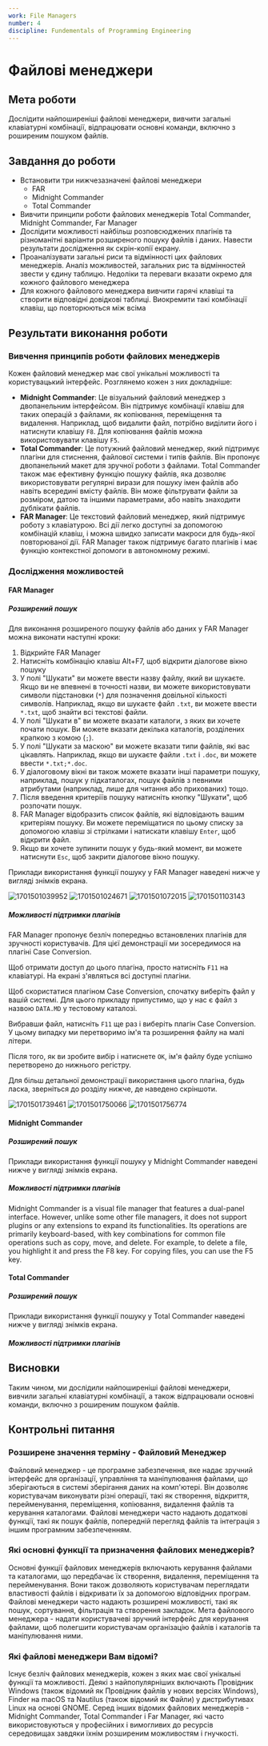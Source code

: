 ```yaml
---
work: File Managers
number: 4
discipline: Fundementals of Programming Engineering
---
```


# Файлові менеджери

## Мета роботи

Дослідити найпоширеніші файлові менеджери, вивчити загальні клавіатурні комбінації, відпрацювати основні команди, включно з роширеним пошуком файлів.

## Завдання до роботи

- Встановити три нижчезазначені файлові менеджери
  - FAR
  - Midnight Commander
  - Total Commander
- Вивчити принципи роботи файлових менеджерів Total Commander, Midnight Commander, Far Manager
- Дослідити можливості найбільш розповсюджених плагінів та різноманітні варіанти розширеного пошуку файлів і даних. Навести результати дослідження як скрін-копії екрану.
- Проаналізувати загальні риси та відмінності цих файлових менеджерів. Аналіз можливостей, загальних рис та відмінностей звести у єдину таблицю. Недоліки та переваги вказати окремо для кожного файлового менеджера
- Для кожного файлового менеджера вивчити гарячі клавіші та створити відповідні довідкові таблиці. Виокремити такі комбінації клавіш, що повторюються між всіма

## Результати виконання роботи

### Вивчення принципів роботи файлових менеджерів

Кожен файловий менеджер має свої унікальні можливості та користувацький інтерфейс. Розглянемо кожен з них докладніше:

- **Midnight Commander**: Це візуальний файловий менеджер з двопанельним інтерфейсом. Він підтримує комбінації клавіш для таких операцій з файлами, як копіювання, переміщення та видалення. Наприклад, щоб видалити файл, потрібно виділити його і натиснути клавішу `F8`. Для копіювання файлів можна використовувати клавішу `F5`.
- **Total Commander**: Це потужний файловий менеджер, який підтримує плагіни для стиснення, файлової системи і типів файлів. Він пропонує двопанельний макет для зручної роботи з файлами. Total Commander також має ефективну функцію пошуку файлів, яка дозволяє використовувати регулярні вирази для пошуку імен файлів або навіть всередині вмісту файлів. Він може фільтрувати файли за розміром, датою та іншими параметрами, або навіть знаходити дублікати файлів.
- **FAR Manager**: Це текстовий файловий менеджер, який підтримує роботу з клавіатурою. Всі дії легко доступні за допомогою комбінацій клавіш, і можна швидко записати макроси для будь-якої повторюваної дії. FAR Manager також підтримує багато плагінів і має функцію контекстної допомоги в автономному режимі.

### Дослідження можливостей

#### FAR Manager

##### Розширений пошук

Для виконання розширеного пошуку файлів або даних у FAR Manager можна виконати наступні кроки:

1. Відкрийте FAR Manager
2. Натисніть комбінацію клавіш Alt+F7, щоб відкрити діалогове вікно пошуку
3. У полі "Шукати" ви можете ввести назву файлу, який ви шукаєте. Якщо ви не впевнені в точності назви, ви можете використовувати символи підстановки (`*`) для позначення довільної кількості символів. Наприклад, якщо ви шукаєте файл `.txt`, ви можете ввести `*.txt`, щоб знайти всі текстові файли.
4. У полі "Шукати в" ви можете вказати каталоги, з яких ви хочете почати пошук. Ви можете вказати декілька каталогів, розділених крапкою з комою (`;`).
5. У полі "Шукати за маскою" ви можете вказати типи файлів, які вас цікавлять. Наприклад, якщо ви шукаєте файли `.txt` і `.doc`, ви можете ввести `*.txt;*.doc`.
6. У діалоговому вікні ви також можете вказати інші параметри пошуку, наприклад, пошук у підкаталогах, пошук файлів з певними атрибутами (наприклад, лише для читання або прихованих) тощо.
7. Після введення критеріїв пошуку натисніть кнопку "Шукати", щоб розпочати пошук.
8. FAR Manager відобразить список файлів, які відповідають вашим критеріям пошуку. Ви можете переміщатися по цьому списку за допомогою клавіш зі стрілками і натискати клавішу `Enter`, щоб відкрити файл.
9. Якщо ви хочете зупинити пошук у будь-який момент, ви можете натиснути `Esc`, щоб закрити діалогове вікно пошуку.

Приклади використання функції пошуку у FAR Manager наведені нижче у вигляді знімків екрана.

![1701501039952](image/main/1701501039952.png)
![1701501024671](image/main/1701501024671.png)
![1701501072015](image/main/1701501072015.png)
![1701501103143](image/main/1701501103143.png)

##### Можливості підтримки плагінів

FAR Manager пропонує безліч попередньо встановлених плагінів для зручності користувачів. Для цієї демонстрації ми зосередимося на плагіні Case Conversion.

Щоб отримати доступ до цього плагіна, просто натисніть `F11` на клавіатурі. На екрані з'являться всі доступні плагіни.

Щоб скористатися плагіном Case Conversion, спочатку виберіть файл у вашій системі. Для цього прикладу припустимо, що у нас є файл з назвою `DATA.MD` у тестовому каталозі.

Вибравши файл, натисніть `F11` ще раз і виберіть плагін Case Conversion. У цьому випадку ми перетворимо ім'я та розширення файлу на малі літери.

Після того, як ви зробите вибір і натиснете `OK`, ім'я файлу буде успішно перетворено до нижнього регістру.

Для більш детальної демонстрації використання цього плагіна, будь ласка, зверніться до розділу нижче, де наведено скріншоти.

![1701501739461](image/main/1701501739461.png)
![1701501750066](image/main/1701501750066.png)
![1701501756774](image/main/1701501756774.png)

#### Midnight Commander

##### Розширений пошук

Приклади використання функції пошуку у Midnight Commander наведені нижче у вигляді знімків екрана.

##### Можливості підтримки плагінів

Midnight Commander is a visual file manager that features a dual-panel interface. However, unlike some other file managers, it does not support plugins or any extensions to expand its functionalities. Its operations are primarily keyboard-based, with key combinations for common file operations such as copy, move, and delete. For example, to delete a file, you highlight it and press the F8 key. For copying files, you can use the F5 key.

#### Total Commander

##### Розширений пошук

Приклади використання функції пошуку у Total Commander наведені нижче у вигляді знімків екрана.

##### Можливості підтримки плагінів

## Висновки

Таким чином, ми дослідили найпоширеніші файлові менеджери, вивчили загальні клавіатурні комбінації, а також відпрацювали основні команди, включно з роширеним пошуком файлів.

## Контрольні питання

### Розширене значення терміну - Файловий Менеджер

Файловий менеджер - це програмне забезпечення, яке надає зручний інтерфейс для організації, управління та маніпулювання файлами, що зберігаються в системі зберігання даних на комп'ютері. Він дозволяє користувачам виконувати різні операції, такі як створення, відкриття, перейменування, переміщення, копіювання, видалення файлів та керування каталогами. Файлові менеджери часто надають додаткові функції, такі як пошук файлів, попередній перегляд файлів та інтеграція з іншим програмним забезпеченням.

### Які основні функції та призначення файлових менеджерів?

Основні функції файлових менеджерів включають керування файлами та каталогами, що передбачає їх створення, видалення, переміщення та перейменування. Вони також дозволяють користувачам переглядати властивості файлів і відкривати їх за допомогою відповідних програм. Файлові менеджери часто надають розширені можливості, такі як пошук, сортування, фільтрація та створення закладок. Мета файлового менеджера - надати користувачеві зручний інтерфейс для керування файлами, щоб полегшити користувачам організацію файлів і каталогів та маніпулювання ними.

### Які файлові менеджери Вам відомі?

Існує безліч файлових менеджерів, кожен з яких має свої унікальні функції та можливості. Деякі з найпопулярніших включають Провідник Windows (також відомий як Провідник файлів у нових версіях Windows), Finder на macOS та Nautilus (також відомий як Файли) у дистрибутивах Linux на основі GNOME. Серед інших відомих файлових менеджерів - Midnight Commander, Total Commander і Far Manager, які часто використовуються у професійних і вимогливих до ресурсів середовищах завдяки їхнім розширеним можливостям і гнучкості.
